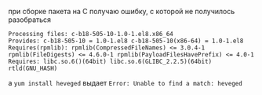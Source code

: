 при сборке пакета на C получаю ошибку, с которой не получилось разобраться

```
Processing files: c-b18-505-10-1.0-1.el8.x86_64
Provides: c-b18-505-10 = 1.0-1.el8 c-b18-505-10(x86-64) = 1.0-1.el8
Requires(rpmlib): rpmlib(CompressedFileNames) <= 3.0.4-1 rpmlib(FileDigests) <= 4.6.0-1 rpmlib(PayloadFilesHavePrefix) <= 4.0-1
Requires: libc.so.6()(64bit) libc.so.6(GLIBC_2.2.5)(64bit) rtld(GNU_HASH)
```

а `yum install heveged` выдает `Error: Unable to find a match: heveged`
